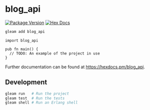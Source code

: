 # blog_api

[![Package Version](https://img.shields.io/hexpm/v/blog_api)](https://hex.pm/packages/blog_api)
[![Hex Docs](https://img.shields.io/badge/hex-docs-ffaff3)](https://hexdocs.pm/blog_api/)

```sh
gleam add blog_api
```
```gleam
import blog_api

pub fn main() {
  // TODO: An example of the project in use
}
```

Further documentation can be found at <https://hexdocs.pm/blog_api>.

## Development

```sh
gleam run   # Run the project
gleam test  # Run the tests
gleam shell # Run an Erlang shell
```

